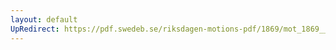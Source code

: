 ```yaml
---
layout: default
UpRedirect: https://pdf.swedeb.se/riksdagen-motions-pdf/1869/mot_1869__ak__00247/mot_1869__ak__00247_001.pdf
---
```

